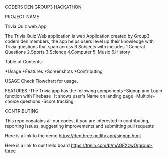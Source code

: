 CODERS DEN GROUP3 HACKATHON 

PROJECT NAME 

Trivia Quiz web App 

The Trivia Quiz Web application is web Application created by Group3 coders den members, the app helps users level up their knowledge with Trivia questions that span across 6 Subjects with includes
1.General Questions
2.Sports 
3.Science 
4.Computer
5. Music
6.History 



Table of Contents:


*Usage
*Features
*Screenshots
*Contributing




USAGE
Check Flowchart for usage.


FEATURES 
-The Trivia app has the following components
-Signup and Login function with Firebase
-It shows user's Name on landing page
-Multiple-choice questions
-Score tracking 



CONTRIBUTING

This repo conatains all our codes, if you are interested in contributing, reporting Issues, suggesting improvements and submitting pull requests

Here is a link to the demo 
https://denthree.netlify.app/signup.html

Here is a link to our trello board
https://trello.com/b/mAGFXzwO/group-three



